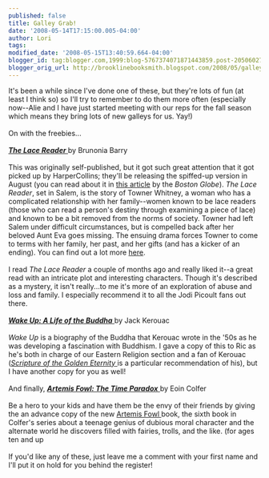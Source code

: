 ```yaml
---
published: false
title: Galley Grab!
date: '2008-05-14T17:15:00.005-04:00'
author: Lori
tags: 
modified_date: '2008-05-15T13:40:59.664-04:00'
blogger_id: tag:blogger.com,1999:blog-5767374071871443859.post-2050602785624804014
blogger_orig_url: http://brooklinebooksmith.blogspot.com/2008/05/galley-grab.html
---
```


It's been a while since I've done one of these, but they're lots of fun (at least I think so) so I'll try to remember to do them more often (especially now--Alie and I have just started meeting with our reps for the fall season which means they bring lots of new galleys for us. Yay!)<br /><br />On with the freebies...<br /><br /><a href="http://brookline.booksense.com/NASApp/store/Product?s=showproduct&amp;isbn=9780061624766"><strong><em>The Lace Reader</em></strong> </a>by Brunonia Barry<br /><br />This was originally self-published, but it got such great attention that it got picked up by HarperCollins; they'll be releasing the spiffed-up version in August (you can read about it in <a href="http://www.boston.com/ae/books/articles/2008/01/13/salem_author_self_publishes_herself_into_a_novel_2m_payday/">this article</a> by the <em>Boston Globe</em>). <em>The Lace Reader</em>, set in Salem, is the story of Towner Whitney, a woman who has a complicated relationship with her family--women known to be lace readers (those who can read a person's destiny through examining a piece of lace) and known to be a bit removed from the norms of society. Towner had left Salem under difficult circumstances, but is compelled back after her beloved Aunt Eva goes missing. The ensuing drama forces Towner to come to terms with her family, her past, and her gifts (and has a kicker of an ending). You can find out a lot more <a href="http://www.lacereader.com/">here</a>.<br /><br />I read <em>The Lace Reader</em> a couple of months ago and really liked it--a great read with an intricate plot and interesting characters. Though it's described as a mystery, it isn't really...to me it's more of an exploration of abuse and loss and family. I especially recommend it to all the Jodi Picoult fans out there.<br /><br /><a href="http://brookline.booksense.com/NASApp/store/Product?s=showproduct&amp;isbn=9780670019571"><strong><em>Wake Up: A Life of the Buddha</em></strong> </a>by Jack Kerouac<br /><br /><em>Wake Up</em> is a biography of the Buddha that Kerouac wrote in the '50s as he was developing a fascination with Buddhism. I gave a copy of this to Ric as he's both in charge of our Eastern Religion section and a fan of Kerouac (<a href="http://brookline.booksense.com/NASApp/store/Product?s=showproduct&amp;isbn=9780872862913"><em>Scripture of the Golden Eternity</em> </a>is a particular recommendation of his), but I have another copy for you as well!<br /><br />And finally, <a href="http://brookline.booksense.com/NASApp/store/Product?s=showproduct&amp;isbn=9781423108368"><strong><em>Artemis Fowl: The Time Paradox</em></strong> </a>by Eoin Colfer<br /><br />Be a hero to your kids and have them be the envy of their friends by giving the an advance copy of the new <a href="http://www.artemisfowl.com/">Artemis Fowl </a>book, the sixth book in Colfer's series about a teenage genius of dubious moral character and the alternate world he discovers filled with fairies, trolls, and the like. (for ages ten and up<br /><br />If you'd like any of these, just leave me a comment with your first name and I'll put it on hold for you behind the register!